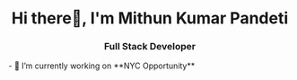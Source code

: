 <h1 align="center">Hi there👋, I'm Mithun Kumar Pandeti</h1>
<h3 align="center">Full Stack Developer</h3>
- 🔭 I’m currently working on **NYC Opportunity**
